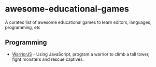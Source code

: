 # awesome-educational-games

A curated list of awesome educational games to learn editors, languages, programming, etc

## Programming

- [WarriorJS](https://github.com/olistic/warriorjs) - Using JavaScript, program a warrior to climb a tall tower, fight monsters and rescue captives.
